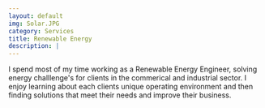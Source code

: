 ```yaml
---
layout: default
img: Solar.JPG
category: Services
title: Renewable Energy
description: |
---
```

I spend most of my time working as a Renewable Energy Engineer, solving energy challlenge's for clients in the commerical and industrial sector. I enjoy learning about each clients unique operating environment and then finding solutions that meet their needs and improve their business.
